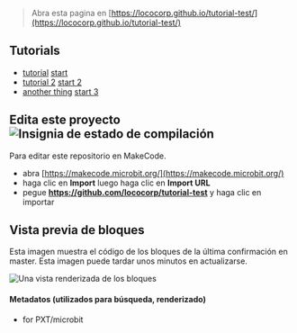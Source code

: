
> Abra esta pagina en [https://lococorp.github.io/tutorial-test/](https://lococorp.github.io/tutorial-test/)

## Tutorials

* [tutorial](/tutorial-test/tutorial) [start](https://makecode.microbit.org/#tutorial:github:lococorp/tutorial-test/tutorial)
* [tutorial 2](/tutorial-test/tutorial2) [start 2](https://makecode.microbit.org/#tutorial:github:lococorp/tutorial-test/tutorial2)
* [another thing](/tutorial-test/anotherthing) [start 3](https://makecode.microbit.org/#tutorial:github:lococorp/tutorial-test/anotherthing)

## Edita este proyecto ![Insignia de estado de compilación](https://github.com/lococorp/tutorial-test/workflows/MakeCode/badge.svg)

Para editar este repositorio en MakeCode.

* abra [https://makecode.microbit.org/](https://makecode.microbit.org/)
* haga clic en **Import** luego haga clic en **Import URL**
* pegue **https://github.com/lococorp/tutorial-test** y haga clic en importar

## Vista previa de bloques

Esta imagen muestra el código de los bloques de la última confirmación en master.
Esta imagen puede tardar unos minutos en actualizarse.

![Una vista renderizada de los bloques](https://github.com/lococorp/tutorial-test/raw/master/.github/makecode/blocks.png)

#### Metadatos (utilizados para búsqueda, renderizado)

* for PXT/microbit
<script src="https://makecode.com/gh-pages-embed.js"></script><script>makeCodeRender("{{ site.makecode.home_url }}", "{{ site.github.owner_name }}/{{ site.github.repository_name }}");</script>
